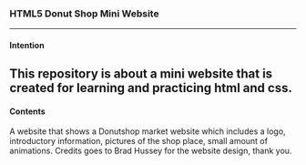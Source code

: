 ### HTML5 Donut Shop Mini Website
---
#### Intention
This repository is about a mini website that is created for learning and practicing html and css.  
---
#### Contents
A website that shows a Donutshop market website which includes a logo, introductory information, pictures of the shop place, small amount of animations. Credits goes to Brad Hussey for the website design, thank you.